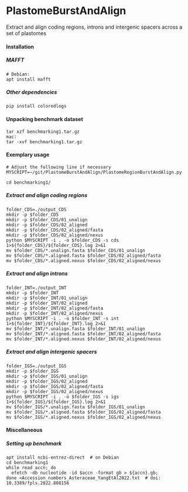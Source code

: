 # PlastomeBurstAndAlign
Extract and align coding regions, introns and intergenic spacers across a set of plastomes

#### Installation
##### MAFFT
```
# Debian:
apt install mafft
```
##### Other dependencies
```
pip install coloredlogs
```

#### Unpacking benchmark dataset
```
tar xzf benchmarking1.tar.gz
mac:
tar -xvf benchmarking1.tar.gz
```


#### Exemplary usage
```
# Adjust the following line if necessary
MYSCRIPT=~/git/PlastomeBurstAndAlign/PlastomeRegionBurstAndAlign.py

cd benchmarking1/
```

##### Extract and align coding regions
```
folder_CDS=./output_CDS
mkdir -p $folder_CDS
mkdir -p $folder_CDS/01_unalign
mkdir -p $folder_CDS/02_aligned
mkdir -p $folder_CDS/02_aligned/fasta
mkdir -p $folder_CDS/02_aligned/nexus
python $MYSCRIPT -i . -o $folder_CDS -s cds 1>${folder_CDS}/${folder_CDS}.log 2>&1
mv $folder_CDS/*.unalign.fasta $folder_CDS/01_unalign
mv $folder_CDS/*.aligned.fasta $folder_CDS/02_aligned/fasta
mv $folder_CDS/*.aligned.nexus $folder_CDS/02_aligned/nexus
```

##### Extract and align introns
```
folder_INT=./output_INT
mkdir -p $folder_INT
mkdir -p $folder_INT/01_unalign
mkdir -p $folder_INT/02_aligned
mkdir -p $folder_INT/02_aligned/fasta
mkdir -p $folder_INT/02_aligned/nexus
python $MYSCRIPT -i . -o $folder_INT -s int 1>${folder_INT}/${folder_INT}.log 2>&1
mv $folder_INT/*.unalign.fasta $folder_INT/01_unalign
mv $folder_INT/*.aligned.fasta $folder_INT/02_aligned/fasta
mv $folder_INT/*.aligned.nexus $folder_INT/02_aligned/nexus
```

##### Extract and align intergenic spacers
```
folder_IGS=./output_IGS
mkdir -p $folder_IGS
mkdir -p $folder_IGS/01_unalign
mkdir -p $folder_IGS/02_aligned
mkdir -p $folder_IGS/02_aligned/fasta
mkdir -p $folder_IGS/02_aligned/nexus
python $MYSCRIPT -i . -o $folder_IGS -s igs 1>${folder_IGS}/${folder_IGS}.log 2>&1
mv $folder_IGS/*.unalign.fasta $folder_IGS/01_unalign
mv $folder_IGS/*.aligned.fasta $folder_IGS/02_aligned/fasta
mv $folder_IGS/*.aligned.nexus $folder_IGS/02_aligned/nexus
```

#### Miscellaneous
##### Setting up benchmark
```
apt install ncbi-entrez-direct  # on Debian
cd benchmarking1
while read accn; do
  efetch -db nucleotide -id $accn -format gb > ${accn}.gb;
done <Accession_numbers_Asteraceae_YangEtAl2022.txt  # doi: 10.3389/fpls.2022.808156
```
